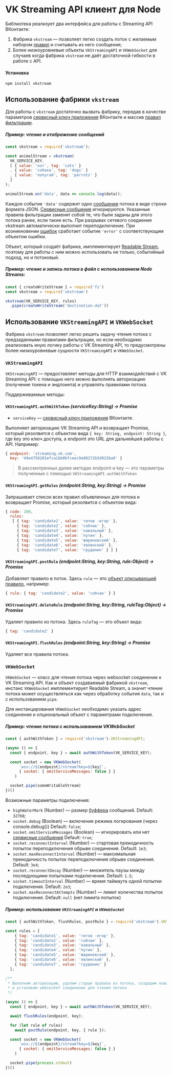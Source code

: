 # VK Streaming API клиент для Node

Библиотека реализует два интерфейса для работы с Streaming API ВКонтакте:

1. Фабрика `vkstream` — позволяет легко создать поток с желаемым набором [правил](https://vk.com/dev/streaming_api_docs?f=2.%20%D0%A4%D0%BE%D1%80%D0%BC%D0%B0%D1%82%20%D0%BF%D1%80%D0%B0%D0%B2%D0%B8%D0%BB) и считывать из него сообщения;
2. Более низкоуровневые объекты `VKStreamingAPI` и `VKWebSocket` для случаев когда фабрика `vkstream` не даёт достаточной гибкости в работе с API.

#### Установка

```
npm install vkstream
```

## Использование фабрики `vkstream`

Для работы с `vkstream` достаточно вызвать фабрику, передав в качестве параметров [сервисный ключ приложения](https://vk.com/dev/access_token?f=3.%20%D0%A1%D0%B5%D1%80%D0%B2%D0%B8%D1%81%D0%BD%D1%8B%D0%B9%20%D0%BA%D0%BB%D1%8E%D1%87%20%D0%B4%D0%BE%D1%81%D1%82%D1%83%D0%BF%D0%B0) ВКонтакте и массив [правил фильтрации](https://vk.com/dev/streaming_api_docs?f=2.%20%D0%A4%D0%BE%D1%80%D0%BC%D0%B0%D1%82%20%D0%BF%D1%80%D0%B0%D0%B2%D0%B8%D0%BB).

##### Пример: чтение и отображение сообщений

``` javascript
const vkstream = require('vkstream');

const animalStream = vkstream(
  VK_SERVICE_KEY,
  [ { value: 'кот', tag: 'cats' }
  , { value: 'собака', tag: 'dogs' }
  , { value: 'попугай', tag: 'parrots' }
  ]
);

animalStream.on('data', data => console.log(data));
```

Каждое событие `'data'` содержит одно [сообщение](https://vk.com/dev/streaming_api_docs_2?f=7.%20%D0%A7%D1%82%D0%B5%D0%BD%D0%B8%D0%B5%20%D0%BF%D0%BE%D1%82%D0%BE%D0%BA%D0%B0) потока в виде строки формата JSON. [Сервисные сообщения](https://vk.com/dev/streaming_api_docs_2?f=7.1.%20Service%20message) игнорируются. Указанные правила фильтрации заменят собой те, что были заданы для этого потока ранее, если такие есть. При разрывах сетевого соедиения vkstream автоматически выполнит переподключение. При возникновении [ошибок](https://vk.com/dev/streaming_api_docs_2?f=8.%20%D0%A1%D0%BE%D0%BE%D0%B1%D1%89%D0%B5%D0%BD%D0%B8%D1%8F%20%D0%BE%D0%B1%20%D0%BE%D1%88%D0%B8%D0%B1%D0%BA%D0%B0%D1%85) сработает событие `'error'` с соответствующим объектом ошибки.

Объект, который создаёт фабрика, имплементирует [Readable Stream](https://nodejs.org/api/stream.html#stream_readable_streams), поэтому для работы с ним можно использовать не только, событийный подход, но и потоковый.

##### Пример: чтение и запись потока в файл с использованием Node Streams:

``` javascript
const { createWriteStream } = require('fs')
const vkstream = require('vkstream')

vkstream(VK_SERVICE_KEY, rules)
  .pipe(createWriteStream('destination.dat'))
```

## Использование `VKStreamingAPI` и `VKWebSocket`

Фабрика `vkstream` позволяет легко решить задачу чтения потока с предзаданными правилами фильтрации, но если необходимо реализовать иную логику работы с VK Streaming API, то предусмотрены более низкоуровневые сущности `VKStreamingAPI` и `VKWebSocket`.

### `VKStreamingAPI`

`VKStreamingAPI` — предоставляет методы для HTTP взаимодействий с VK Streaming API: с помощью него можно выполнять авторизацию (получение токена и эндпоинта) и управлять правилами потока.

Поддерживаемые методы:

#### `VKStreamingAPI.authWithToken` *(serviceKey:String) → Promise*

- `serviceKey` — [сервисный ключ приложения](https://vk.com/dev/access_token?f=3.%20%D0%A1%D0%B5%D1%80%D0%B2%D0%B8%D1%81%D0%BD%D1%8B%D0%B9%20%D0%BA%D0%BB%D1%8E%D1%87%20%D0%B4%D0%BE%D1%81%D1%82%D1%83%D0%BF%D0%B0) ВКонтакте.

Выполняет авторизацию VK Streaming API и возвращает Promise, который резолвится с объектом вида `{ key: String, endpoint: String }`, где key это ключ доступа, а endpoint это URL для дальнейшей работы c API. Например:

``` javascript
{ endpoint: 'streaming.vk.com',
  key: '49e4758265efca1bb0bfceec9a08272b5d015ba0' }
```

> В рассмотренных далее методах endpoint и key — это параметры полученные с помощью `VKStreamingAPI.authWithToken`

#### `VKStreamingAPI.getRules` *(endpoint:String, key:String) → Promise*

Запрашивает список всех правил объявленных для потока и возвращает Promise, который резолвится с объектом вида:

``` javascript
{ code: 200,
  rules:
   [ { tag: 'candidate1', value: 'титов -егор' },
     { tag: 'candidate2', value: 'собчак' },
     { tag: 'candidate3', value: 'навальный' },
     { tag: 'candidate4', value: 'путин' },
     { tag: 'candidate5', value: 'жириновский' },
     { tag: 'candidate6', value: 'явлинский' },
     { tag: 'candidate7', value: 'грудинин' } ] }
```

#### `VKStreamingAPI.postRule` *(endpoint:String, key:String, rule:Object) → Promise*

Добавляет правило в поток. Здесь `rule` — это [объект описывающий правило](https://vk.com/dev/streaming_api_docs?f=5.%20%D0%94%D0%BE%D0%B1%D0%B0%D0%B2%D0%BB%D0%B5%D0%BD%D0%B8%D0%B5%20%D0%BF%D1%80%D0%B0%D0%B2%D0%B8%D0%BB), например:

``` javascript
{ rule: { tag: 'candidate2', value: 'собчак' } }
```

#### `VKStreamingAPI.deleteRule` *(endpoint:String, key:String, ruleTag:Object) → Promise*

Удаляет правило из потока. Здесь `ruleTag` — это объект вида:

``` javascript
{ tag: 'candidate2' }
```

#### `VKStreamingAPI.flushRules` *(endpoint:String, key:String) → Promise*

Удаляет все правила потока.

### `VKWebSocket`

`VKWebSocket` — класс для чтения потока через websocket соединение к VK Streaming API. Как и объект создаваемый фабрикой `vkstream`, инстанс `VKWebSocket` имплементирует Readable Stream, а значит чтение потока может осуществляться как через обработку события `data`, так и с использованием `pipe`.

Для инстанцирования `VKWebSocket` необходимо указать адрес соединения и опциональный объект с параметрами подключения.

##### Пример: чтение потока с использованием VKWebSocket

``` javascript
const { authWithToken } = require('vkstream').VKStreamingAPI;

(async () => {
  const { endpoint, key } = await authWithToken(VK_SERVICE_KEY);

  const socket = new VKWebSocket(
      `wss://${endpoint}/stream?key=${key}`,
      { socket: { omitServiceMessages: false } }
    )

  socket.pipe(someWritableStream)
})()
```

Возможные параметры подключения:

- `highWaterMark` (Number) — размер [буффера](https://nodejs.org/api/stream.html#stream_readable_readablehighwatermark) сообщений. Default: `32768`;
- `socket.debug` (Boolean) — включение режима логирования (через console.debug()) Default: `false`;
- `socket.omitServiceMessages` (Boolean) — игнорировать или нет [сервисные сообщения](https://vk.com/dev/streaming_api_docs_2?f=7.1.%20Service%20message) Default: `true`;
- `socket.reconnectInterval` (Number) — стартовая преиодичность попыток переподключения обрыве соединения. Default: `1e3`;
- `socket.maxReconnectInterval` (Number) — максимальная преиодичность попыток переподключения обрыве соединения. Default: `3e4`;
- `socket.reconnectDecay` (Number) — множитель паузы между последующими попытками подключения. Default: `1.5`;
- `socket.timeoutInterval` (Number) — время таймаута одной попытки подключения. Default: `2e3`;
- `socket.maxReconnectAttempts` (Number) — лимит количества попыток подключения. Default: `null` (нет лимита попыток)

##### Пример: использование `VKStreamingAPI` и `VKWebSocket`

``` javascript
const { authWithToken, flushRules, postRule } = require('vkstream').VKStreamingAPI;

const rules = [
    { tag: 'candidate1', value: 'титов -егор' },
    { tag: 'candidate2', value: 'собчак' },
    { tag: 'candidate3', value: 'навальный' },
    { tag: 'candidate4', value: 'путин' },
    { tag: 'candidate5', value: 'жириновский' },
    { tag: 'candidate6', value: 'явлинский' },
    { tag: 'candidate7', value: 'грудинин' }
  ];

/**
 * Выполним авторизацию, удалим старые правила из потока, создадим новые
 * и установим websocket соединение для чтения потокa
 */

(async () => {
  const { endpoint, key } = await authWithToken(VK_SERVICE_KEY);

  await flushRules(endpoint, key);

  for (let rule of rules)
    await postRule(endpoint, key, { rule });

  const socket = new VKWebSocket(
      `wss://${endpoint}/stream?key=${key}`,
      { socket: { omitServiceMessages: false } }
    )

  socket.pipe(process.stdout)
})()
```
